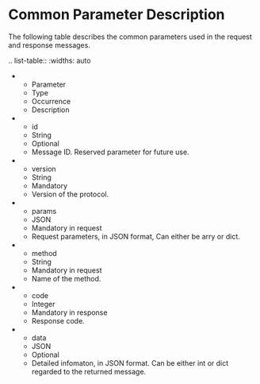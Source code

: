 # Common Parameter Description

The following table describes the common parameters used in the request and response messages.

.. list-table::
   :widths: auto

  * - Parameter
    - Type
    - Occurrence
    - Description
  * - id
    - String
    - Optional
    - Message ID. Reserved parameter for future   use.
  * - version
    - String
    - Mandatory
    - Version of the protocol.
  * - params
    - JSON
    - Mandatory in request
    - Request parameters, in JSON format, Can   either be arry or dict.
  * - method
    - String
    - Mandatory in request
    - Name of the method.
  * - code
    - Integer
    - Mandatory in response
    - Response code.
  * - data
    - JSON
    - Optional
    - Detailed infomaton, in JSON format. Can be   either int or dict regarded to the returned message.  

<!--This is the End-->
